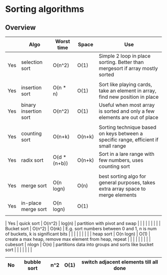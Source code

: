 Sorting algorithms
==================

## Overview

|     | Algo                  | Worst time    | Space   | Use                                                                                |
|-----|-----------------------|---------------|---------|------------------------------------------------------------------------------------|
| Yes | selection sort        | O(n^2)        | O(1)    | Simple 2 loop in place sorting. Better than mergesort if array mostly sorted       |
|     |                       |               |         |                                                                                    |
| Yes | insertion sort        | O(n * n)      | O(1)    | Sort like playing cards, take an element in array, find new position in place      |
| Yes | binary insertion sort | O(n^2)        | O(1)    | Useful when most array is sorted and only a few elements are out of place          |
|     |                       |               |         |                                                                                    |
| Yes | counting sort         | O(n+k)        | O(n+k)  | Sorting technique based on keys between a specific range, efficient if small range |
| Yes | radix sort            | O(d * (n+b))  | O(n+k)  | Sort in a lare range with few numbers, uses counting sort                          |
|     |                       |               |         |                                                                                    |
| Yes | merge sort            | O(n logn)     | O(n)    | best sorting algo for general purposes, takes extra array space to merge elements  |
| Yes | in-place merge sort   | O(n logn)     | O(1)    |                                                                                    |
|     |                       |               |         |                                                                                    |




| Yes | quick sort            | O(n^2)        | log(n)    | partition with pivot and swap                                                 |
|     |                       |               |           |                                                                               |
|     | Bucket sort           | O(n^2)        | O(nk)     | E.g. sort numbers between 0 and 1, n is num of buckets, k is significant bits |
|     |                       |               |           |                                                                               |
|     | heap sort             | O(n logn)     | O(1)      | create a max heap, remove max element from heap, repeat                       |
|     |                       |               |           |                                                                               |
|     | cubesort              | nlogn         | O(n)      | partitions data into groups and sorts like bucket sort                        |
|     |                       |               |           |                                                                               |





| No  | bubble sort           | n^2           | O(1)    | switch adjacent elements till all done                                        |
|-----|-----------------------|---------------|---------|-------------------------------------------------------------------------------|
